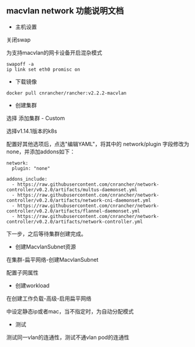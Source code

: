 ## macvlan network 功能说明文档

- 主机设置

关闭swap

为支持macvlan的网卡设备开启混杂模式

```
swapoff -a
ip link set eth0 promisc on
```

- 下载镜像

```
docker pull cnrancher/rancher:v2.2.2-macvlan
```

- 创建集群

选择 添加集群 - Custom

选择v1.14.1版本的k8s

配置好其他选项后，点选"编辑YAML"，将其中的 network/plugin 字段修改为none，并添加addons如下：

```
network: 
  plugin: "none"

addons_include:
  - https://raw.githubusercontent.com/cnrancher/network-controller/v0.2.0/artifacts/multus-daemonset.yml
  - https://raw.githubusercontent.com/cnrancher/network-controller/v0.2.0/artifacts/network-cni-daemonset.yml
  - https://raw.githubusercontent.com/cnrancher/network-controller/v0.2.0/artifacts/flannel-daemonset.yml
  - https://raw.githubusercontent.com/cnrancher/network-controller/v0.2.0/artifacts/network-controller.yml

```

下一步，之后等待集群创建完成。

- 创建MacvlanSubnet资源

在集群-扁平网络-创建MacvlanSubnet

配置子网属性

- 创建workload

在创建工作负载-高级-启用扁平网络

中设定静态ip或者mac，当不指定时，为自动分配模式

- 测试

测试同一vlan的连通性，测试不通vlan pod的连通性